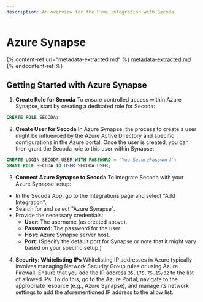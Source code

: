 ```yaml
---
description: An overview for the Hive integration with Secoda
---
```


# Azure Synapse

{% content-ref url="metadata-extracted.md" %}
[metadata-extracted.md](metadata-extracted.md)
{% endcontent-ref %}

## Getting Started with Azure Synapse

1. **Create Role for Secoda** To ensure controlled access within Azure Synapse, start by creating a dedicated role for Secoda:

```sql
CREATE ROLE SECODA;
```

2. **Create User for Secoda** In Azure Synapse, the process to create a user might be influenced by the Azure Active Directory and specific configurations in the Azure portal. Once the user is created, you can then grant the Secoda role to this user within Synapse:

```sql
CREATE LOGIN SECODA_USER WITH PASSWORD = 'YourSecurePassword';
GRANT ROLE SECODA TO USER SECODA_USER;
```

3. **Connect Azure Synapse to Secoda** To integrate Secoda with your Azure Synapse setup:

* In the Secoda App, go to the Integrations page and select "Add Integration".
* Search for and select "Azure Synapse".
* Provide the necessary credentials:
  * **User**: The username (as created above).
  * **Password**: The password for the user.
  * **Host**: Azure Synapse server host.
  * **Port**: (Specify the default port for Synapse or note that it might vary based on your specific setup.)

4. **Security: Whitelisting IPs** Whitelisting IP addresses in Azure typically involves managing Network Security Group rules or using Azure Firewall. Ensure that you add the IP address `35.175.75.15/32` to the list of allowed IPs. To do this, go to the Azure Portal, navigate to the appropriate resource (e.g., Azure Synapse), and manage its network settings to add the aforementioned IP address to the allow list.
